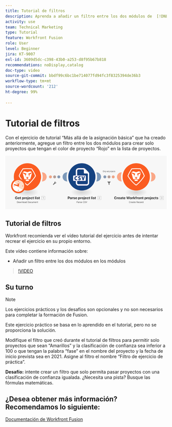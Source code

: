 ```yaml
---
title: Tutorial de filtros
description: Aprenda a añadir un filtro entre los dos módulos de  [!DNL Adobe Workfront Fusion].
activity: use
team: Technical Marketing
type: Tutorial
feature: Workfront Fusion
role: User
level: Beginner
jira: KT-9007
exl-id: 3609d5dc-c398-43b0-a253-d8f95b67b818
recommendations: noDisplay,catalog
doc-type: video
source-git-commit: bbdf99c6bc1be714077fd94fc3f8325394de36b3
workflow-type: tm+mt
source-wordcount: '212'
ht-degree: 99%

---
```


# Tutorial de filtros

Con el ejercicio de tutorial “Más allá de la asignación básica” que ha creado anteriormente, agregue un filtro entre los dos módulos para crear solo proyectos que tengan el color de proyecto “Rojo” en la lista de proyectos.

![Una imagen del escenario de Fusion](assets/understand-the-basics-2.png)

## Tutorial de filtros

Workfront recomienda ver el vídeo tutorial del ejercicio antes de intentar recrear el ejercicio en su propio entorno.

Este vídeo contiene información sobre:

* Añadir un filtro entre los dos módulos en los módulos

>[!VIDEO](https://video.tv.adobe.com/v/3416483/?quality=12&learn=on&enablevpops=1&captions=spa)


## Su turno

>[!NOTE]
>
>Los ejercicios prácticos y los desafíos son opcionales y no son necesarios para completar la formación de Fusion.

Este ejercicio práctico se basa en lo aprendido en el tutorial, pero no se proporciona la solución.

Modifique el filtro que creó durante el tutorial de filtros para permitir solo proyectos que sean “Amarillos” y la clasificación de confianza sea inferior a 100 o que tengan la palabra “fase” en el nombre del proyecto y la fecha de inicio prevista sea en 2021. Asigne al filtro el nombre “Filtro de ejercicio de práctica”.

**Desafío:** intente crear un filtro que solo permita pasar proyectos con una clasificación de confianza igualada. ¿Necesita una pista? Busque las fórmulas matemáticas.

## ¿Desea obtener más información? Recomendamos lo siguiente:

[Documentación de Workfront Fusion](https://experienceleague.adobe.com/es/docs/workfront-fusion/using/get-started-with-fusion/understand-workfront-fusion/workfront-fusion-overview)
